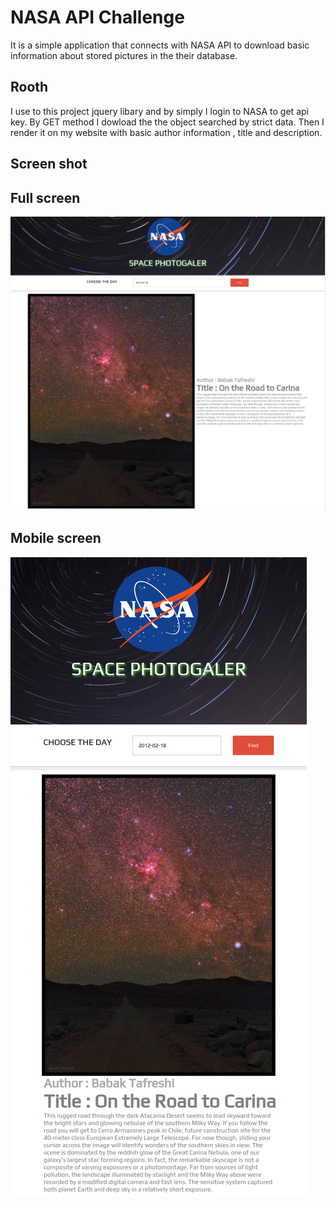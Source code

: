 # NASA API Challenge

It is a simple application that connects with NASA API to download basic information about stored pictures in the their database.

## Rooth

I use to this project jquery libary and by simply I login to NASA to get api key. By GET method I dowload the the object searched by strict data.
Then I render it on my website with basic author information , title and description.

## Screen shot

## Full screen

![full screen](https://github.com/MIBuczek/NASA-SPACE-GALLERY/blob/master/full%20screen.png)

## Mobile screen

![mobile version](https://github.com/MIBuczek/NASA-SPACE-GALLERY/blob/master/mobile%20version.png)
